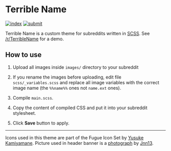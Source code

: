 Terrible Name
=============

[![index][index-thumb]][index-orig] [![submit][submit-thumb]][submit-orig]

Terrible Name is a custom theme for subreddits written in [SCSS][].
See [/r/TerribleName](https://pay.reddit.com/r/TerribleName/) for a demo.

How to use
----------

1. Upload all images inside `images/` directory to your subreddit

2. If you rename the images before uploading, edit file `scss/_variables.scss`
   and replace all image variables with the correct image name (the `%%name%%`
   ones not `name.ext` ones).

3. Compile `main.scss`.

4. Copy the content of compiled CSS and put it into your subreddit stylesheet.

5. Click **Save** button to apply.

***

Icons used in this theme are part of the Fugue Icon Set by [Yusuke Kamiyamane][].
Picture used in header banner is a [photograph][nyc] by [Jnn13][].

[scss]: http://sass-lang.com/
[yusuke kamiyamane]: http://p.yusukekamiyamane.com/
[nyc]: http://en.wikipedia.org/wiki/File:NYC_Panorama_edit2.jpg
[jnn13]: http://commons.wikimedia.org/wiki/User:Jnn13

[index-orig]: http://i.imgur.com/TLpyOW5.jpg
[submit-orig]: http://i.imgur.com/ztZVram.png
[index-thumb]: http://i.imgur.com/TLpyOW5m.jpg
[submit-thumb]: http://i.imgur.com/ztZVramm.png

